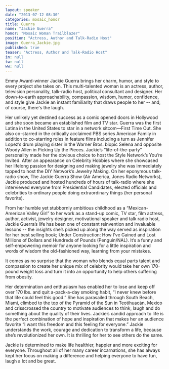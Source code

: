 ```yaml
---
layout: speaker
date: "2013-07-12 08:30"
categories: mosaic_honor
title: Guerra
name: "Jackie Guerra"
honor: "Mosaic Woman Trailblazer"
position: "Actress, Author and Talk-Radio Host"
image: Guerra_Jackie.jpg
published: true
teaser: "Actress, Author and Talk-Radio Host"
in: null
tw: null
ww: null
---
```

Emmy Award-winner Jackie Guerra brings her charm, humor, and style to every project she takes on. This multi-talented woman is an actress, author, television personality, talk-radio host, political consultant and designer.  Her down-to-earth approachability, compassion, wisdom, humor, confidence, and style give Jackie an instant familiarity that draws people to her -- and, of course, there's the laugh.

Her unlikely yet destined success as a comic opened doors in Hollywood and she soon became an established film and TV star. Guerra was the first Latina in the United States to star in a network sitcom—First Time Out. She also co-starred in the critically acclaimed PBS series American Family in addition to co-starring roles in feature films including a turn as Jennifer Lopez’s drum playing sister in the Warner Bros. biopic Selena and opposite Woody Allen in Picking Up the Pieces.  Jackie’s “life-of-the-party” personality made her the obvious choice to host the Style Network’s You’re Invited.   After an appearance on Celebrity Hobbies where she showcased her lifelong passion for designing and making jewelry she was immediately tapped to host the DIY Network’s Jewelry Making.  On her eponymous talk-radio show, The Jackie Guerra Show (Air America, Jones Radio Networks), Jackie produced and hosted hundreds of hours of talk-radio where she interviewed everyone from Presidential Candidates, elected officials and celebrities to ordinary people doing extraordinary things (her personal favorite).  

From her humble yet stubbornly ambitious childhood as a “Mexican-American Valley Girl” to her work as a stand-up comic, TV star, film actress, author, activist, jewelry designer, motivational speaker and talk radio host, Jackie Guerra’s life has been one of constant reinvention and invaluable lessons -- the insights she’s picked up along the way served as inspiration for her best selling book; Under Construction: How I’ve Gained and Lost Millions of Dollars and Hundreds of Pounds (Penguin/NAL).  It’s a funny and self-empowering memoir for anyone looking for a little inspiration and words of wisdom the old-fashioned way, learning from your mistakes. 

It comes as no surprise that the woman who blends equal parts talent and compassion to create her unique mix of celebrity would take her own 170-pound weight loss and turn it into an opportunity to help others suffering from obesity. 

Her determination and enthusiasm has enabled her to lose and keep off over 170 lbs. and quit a-pack-a-day smoking habit, “I never knew before that life could feel this good.” She has parasailed through South Beach, Miami, climbed to the top of the Pyramid of the Sun in Teotihuacán, Mexico and crisscrossed the country to motivate audiences to think, laugh and do something about the quality of their lives. Jackie’s candid approach to life is the perfect combination of hope and inspiration that makes her an audience favorite 
 “I want this freedom and this feeling for everyone.”  Jackie understands the work, courage and dedication to transform a life, because she’s revolutionized her own.  It is thrilling for her to see others do the same. 

Jackie is determined to make life healthier, happier and more exciting for everyone. Throughout all of her many career incarnations, she has always kept her focus on making a difference and helping everyone to have fun, laugh a lot and be great. 


